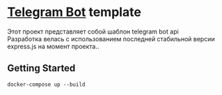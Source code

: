 # [Telegram Bot]() template

<p>
Этот проект представляет собой шаблон telegram bot api
<br/>
Разработка велась с использованием последней стабильной версии express.js на момент проекта..</p>

## Getting Started

```
docker-compose up --build
```
<!--
```
flutter pub run build_ranner build
```

```
chose ios / android
``` 
-->
